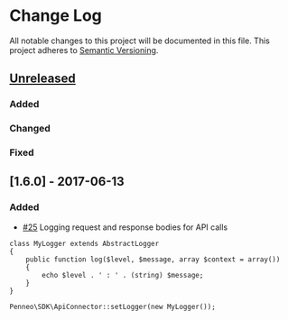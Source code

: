 # Change Log
All notable changes to this project will be documented in this file.
This project adheres to [Semantic Versioning](http://semver.org/).

## [Unreleased]
### Added

### Changed

### Fixed

## [1.6.0] - 2017-06-13
### Added
- [\#25] Logging request and response bodies for API calls
```
class MyLogger extends AbstractLogger
{
    public function log($level, $message, array $context = array())
    {
        echo $level . ' : ' . (string) $message;
    }
}

Penneo\SDK\ApiConnector::setLogger(new MyLogger());
```

[comment]: # (Build Comparison Links)

[unreleased]: https://github.com/Penneo/sdk-php/compare/1.5.0...HEAD
<!-- [1.5.0]: https://github.com/Penneo/sdk-php/compare/1.4.0...1.5.0 -->

[comment]: # (Issue Links)
[\#25]: https://github.com/Penneo/sdk-php/issues/25
